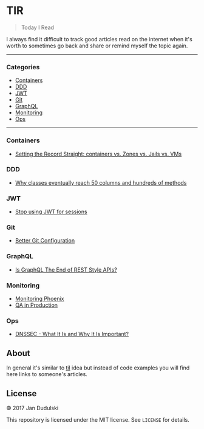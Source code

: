 # TIR

> Today I Read

I always find it difficult to track good articles read on the internet when
it's worth to sometimes go back and share or remind myself the topic again.

---

### Categories

* [Containers](#containers)
* [DDD](#ddd)
* [JWT](#jwt)
* [Git](#git)
* [GraphQL](#graphql)
* [Monitoring](#monitoring)
* [Ops](#ops)

---

### Containers

- [Setting the Record Straight: containers vs. Zones vs. Jails vs. VMs](containers/containers-zones-jails-vms.md)

### DDD

- [Why classes eventually reach 50 columns and hundreds of methods](ddd/why-classes-eventually-reach-50-columns-and-hundreds-of-methods.md)

### JWT

- [Stop using JWT for sessions](jwt/stop-using-jwt-for-sessions.md)

### Git

- [Better Git Configuration](git/better-git-configuration.md)

### GraphQL

- [Is GraphQL The End of REST Style APIs?](graphql/is-graphql-the-end-of-rest-style-apis.md)

### Monitoring

- [Monitoring Phoenix](ops/monitoring-phoenix.md)
- [QA in Production](monitoring/qa-in-production.md)

### Ops

- [DNSSEC - What It Is and Why It Is Important?](ops/dnssec-what-it-is-and-why-it-is-important.md)

## About

In general it's similar to [til](https://github.com/jandudulski/til) idea but instead of code examples you will find here links to someone's articles.

## License

&copy; 2017 Jan Dudulski

This repository is licensed under the MIT license. See `LICENSE` for details.
